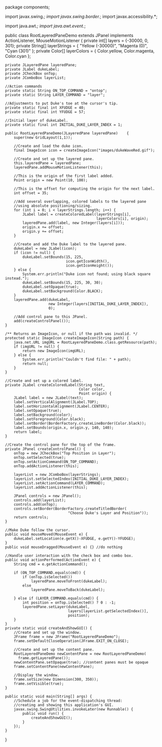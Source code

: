 package components;

import javax.swing.*;
import javax.swing.border.*;
import javax.accessibility.*;

import java.awt.*;
import java.awt.event.*;

public class RootLayeredPaneDemo extends JPanel
                                 implements ActionListener,
                                            MouseMotionListener {
    private int[] layers = {-30000, 0, 301};
    private String[] layerStrings = { "Yellow (-30000)",
                                      "Magenta (0)",
                                      "Cyan (301)" };
    private Color[] layerColors = { Color.yellow,
                                    Color.magenta,
                                    Color.cyan };

    private JLayeredPane layeredPane;
    private JLabel dukeLabel;
    private JCheckBox onTop;
    private JComboBox layerList;

    //Action commands
    private static String ON_TOP_COMMAND = "ontop";
    private static String LAYER_COMMAND = "layer";

    //Adjustments to put Duke's toe at the cursor's tip.
    private static final int XFUDGE = 40;
    private static final int YFUDGE = 57;

    //Initial layer of dukeLabel.
    private static final int INITIAL_DUKE_LAYER_INDEX = 1;

    public RootLayeredPaneDemo(JLayeredPane layeredPane)    {
        super(new GridLayout(1,1));

        //Create and load the duke icon.
        final ImageIcon icon = createImageIcon("images/dukeWaveRed.gif");

        //Create and set up the layered pane.
        this.layeredPane = layeredPane;
        layeredPane.addMouseMotionListener(this);

        //This is the origin of the first label added.
        Point origin = new Point(10, 100);

        //This is the offset for computing the origin for the next label.
        int offset = 35;

        //Add several overlapping, colored labels to the layered pane
        //using absolute positioning/sizing.
        for (int i = 0; i < layerStrings.length; i++) {
            JLabel label = createColoredLabel(layerStrings[i],
                                              layerColors[i], origin);
            layeredPane.add(label, new Integer(layers[i]));
            origin.x += offset;
            origin.y += offset;
        }

        //Create and add the Duke label to the layered pane.
        dukeLabel = new JLabel(icon);
        if (icon != null) {
            dukeLabel.setBounds(15, 225,
                                icon.getIconWidth(),
                                icon.getIconHeight());
        } else {
            System.err.println("Duke icon not found; using black square instead.");
            dukeLabel.setBounds(15, 225, 30, 30);
            dukeLabel.setOpaque(true);
            dukeLabel.setBackground(Color.BLACK);
        }
        layeredPane.add(dukeLabel,
                        new Integer(layers[INITIAL_DUKE_LAYER_INDEX]),
                        0);

        //Add control pane to this JPanel.
        add(createControlPanel());
    }

    /** Returns an ImageIcon, or null if the path was invalid. */
    protected static ImageIcon createImageIcon(String path) {
        java.net.URL imgURL = RootLayeredPaneDemo.class.getResource(path);
        if (imgURL != null) {
            return new ImageIcon(imgURL);
        } else {
            System.err.println("Couldn't find file: " + path);
            return null;
        }
    }

    //Create and set up a colored label.
    private JLabel createColoredLabel(String text,
                                      Color color,
                                      Point origin) {
        JLabel label = new JLabel(text);
        label.setVerticalAlignment(JLabel.TOP);
        label.setHorizontalAlignment(JLabel.CENTER);
        label.setOpaque(true);
        label.setBackground(color);
        label.setForeground(Color.black);
        label.setBorder(BorderFactory.createLineBorder(Color.black));
        label.setBounds(origin.x, origin.y, 140, 140);
        return label;
    }

    //Create the control pane for the top of the frame.
    private JPanel createControlPanel() {
        onTop = new JCheckBox("Top Position in Layer");
        onTop.setSelected(true);
        onTop.setActionCommand(ON_TOP_COMMAND);
        onTop.addActionListener(this);

        layerList = new JComboBox(layerStrings);
        layerList.setSelectedIndex(INITIAL_DUKE_LAYER_INDEX);
        layerList.setActionCommand(LAYER_COMMAND);
        layerList.addActionListener(this);

        JPanel controls = new JPanel();
        controls.add(layerList);
        controls.add(onTop);
        controls.setBorder(BorderFactory.createTitledBorder(
                                 "Choose Duke's Layer and Position"));
        return controls;
    }

    //Make Duke follow the cursor.
    public void mouseMoved(MouseEvent e) {
        dukeLabel.setLocation(e.getX()-XFUDGE, e.getY()-YFUDGE);
    }
    public void mouseDragged(MouseEvent e) {} //do nothing

    //Handle user interaction with the check box and combo box.
    public void actionPerformed(ActionEvent e) {
        String cmd = e.getActionCommand();

        if (ON_TOP_COMMAND.equals(cmd)) {
            if (onTop.isSelected())
                layeredPane.moveToFront(dukeLabel);
            else
                layeredPane.moveToBack(dukeLabel);

        } else if (LAYER_COMMAND.equals(cmd)) {
            int position = onTop.isSelected() ? 0 : -1;
            layeredPane.setLayer(dukeLabel,
                                 layers[layerList.getSelectedIndex()],
                                 position);
        }
    }
    private static void createAndShowGUI() {
        //Create and set up the window.
        JFrame frame = new JFrame("RootLayeredPaneDemo");
        frame.setDefaultCloseOperation(JFrame.EXIT_ON_CLOSE);

        //Create and set up the content pane.
        RootLayeredPaneDemo newContentPane = new RootLayeredPaneDemo(
          frame.getLayeredPane());
        newContentPane.setOpaque(true); //content panes must be opaque
        frame.setContentPane(newContentPane);

        //Display the window.
        frame.setSize(new Dimension(300, 350));
        frame.setVisible(true);
    }

    public static void main(String[] args) {
        //Schedule a job for the event-dispatching thread:
        //creating and showing this application's GUI.
        javax.swing.SwingUtilities.invokeLater(new Runnable() {
            public void run() {
                createAndShowGUI();
            }
        });
    }
}
